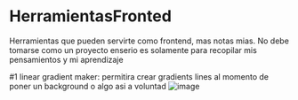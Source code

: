 # HerramientasFronted
Herramientas que pueden servirte como frontend, mas notas mias. No debe tomarse como un proyecto enserio es solamente para recopilar mis pensamientos y mi aprendizaje

#1 linear gradient maker: permitira crear gradients lines al momento de poner un background o algo asi a voluntad
![image](https://user-images.githubusercontent.com/111191916/214428776-9df86eb1-a428-4385-960e-d23fde1dc023.png)
